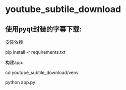 # youtube_subtile_download
## 使用pyqt封装的字幕下载:
安装依赖

pip install -r requirements.txt

构建app:

cd youtube_subtile_download/venv

python app.py
